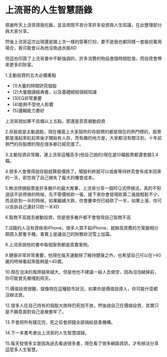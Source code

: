 # 上流哥的人生智慧語錄


感謝昨天上流哥請我吃飯，並且席間不吝分享許多投資與人生知識，在此整理部分與大家分享。

然後上流哥這次出現還是跟上次一樣的穿著打扮，要不是我也都同樣一套裝扮萬用場合，我可能會以為他沒換過衣服XD

但這也印證了上流哥書中不斷強調的，許多消費的物品會隨時間貶值，而投資會帶來更多的財富。

1.主動投資的五大必備重點

- (1)大量的時間研究個股
- (2)大量閱讀經典書，以及基礎總經個經知識
- (3)EQ非常重要
- (4)能夠不受他人影響
- (5)邏輯能力要好

上流哥說如果不具備以上五點，那還是乖乖被動投資

2.存股就是主動選股，現在檯面上大家鼓吹的存股標的都是現在的熱門標的，股票都是漲起來紅起來後才開始有人存，而有趣的地方是，大家都沒有關注到，十年前熱門的存股標的現在很多都已經完蛋了。

3.主動投資非常難，連上流哥這種高手(他自己說的)現在選10檔股票都還會錯3,4檔。

4.很多人會覺得說存股就算股價跌了，領股利終就可以或者等待終究會有成本回來的一天，卻忽視了自己損失了龐大的機會成本。

5.無法停損股票是許多散戶的最大敗筆，上流哥分享一個阿Ｑ式停損法，真的不知道該不該停損的時候，先不管價格砍一張，接下來你會發現砍第二張就輕鬆不少，而且砍到一半的時候，如果繼續大跌，你會慶幸你已經砍了一半，如果上漲，你可以告訴自己還好只砍一半XD

6.智商不高就去被動投資，但是很多散戶都不會發現自己智商不高

7.沒錢的人沒有資格用iPhone，很多人買不起iPhone，就辦高資費的方案變相分期買入那隻手機，事實上是讓自己的財務狀況雪上加霜。

8.上流哥說他的書中每個案例都是真實案例。

9.健康非常非常重要，他現在每天運動除了維持健康之外，也希望自己可以在>40歲的時候看起來能夠是<40歲。

10.現在泡沫的風險越來越大，但是他也不建議一般人去做空，因為泡泡破掉前，你可能會先被嘎到飛天。

11.價值投資很難，就像現在這種股市狀況，如果你是價值投資人，你可能什麼都沒辦法買。

12.很多人在自己持有的個股大跌時仍死抱不放，然後說自己在價值投資，其實只是不願意面對自己是被套牢了。

13.不會把所有錢花完，死之前會把錢全部捐給慈善機構。

14.下一本書考慮出上流哥的人生智慧語錄。

15.每天發很多文是因為過去看過很多書，現在看了很多網路資訊，才有辦法分享這麼多人生智慧。
